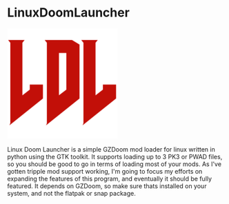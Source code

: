 # LinuxDoomLauncher

![Linux Doom Launcher Logo](ldl.png)

Linux Doom Launcher is a simple GZDoom mod loader for linux written in python using the GTK toolkit. It supports loading up to 3 PK3 or PWAD files, so you should be good to go in terms of loading most of your mods. As I've gotten tripple mod support working, I'm going to focus my efforts on expanding the features of this program, and eventually it should be fully featured. It depends on GZDoom, so make sure thats installed on your system, and not the flatpak or snap package.
